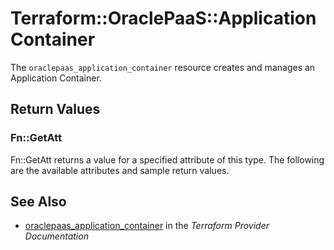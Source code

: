 # Terraform::OraclePaaS::ApplicationContainer

The `oraclepaas_application_container` resource creates and manages an Application Container.

## Return Values

### Fn::GetAtt

Fn::GetAtt returns a value for a specified attribute of this type. The following are the available attributes and sample return values.

## See Also

* [oraclepaas_application_container](https://www.terraform.io/docs/providers/oraclepaas/r/application_container.html) in the _Terraform Provider Documentation_